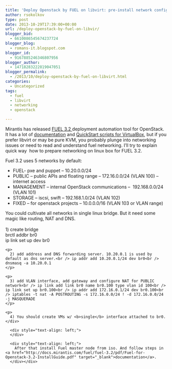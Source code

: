 ```yaml
---
title: 'Deploy Openstack by FUEL on libvirt: pre-install network configuration'
author: rsokolkov
type: post
date: 2013-10-29T17:39:00+00:00
url: /deploy-openstack-by-fuel-on-libvir/
blogger_bid:
  - 6610086545674237724
blogger_blog:
  - romans-it.blogspot.com
blogger_id:
  - 9167885246346807956
blogger_author:
  - 14718283222819047051
blogger_permalink:
  - /2013/10/deploy-openstack-by-fuel-on-libvirt.html
categories:
  - Uncategorized
tags:
  - fuel
  - libvirt
  - networking
  - openstack

---
```

<div dir="ltr" style="text-align: left;" trbidi="on">
  Mirantis has released <a href="http://software.mirantis.com/" target="_blank">FUEL 3.2 </a>deployment automation tool for OpenStack. It has a lot of <a href="http://docs.mirantis.com/fuel/fuel-3.2/" target="_blank">documentation</a> and <a href="http://software.mirantis.com/quick-start/" target="_blank">QuickStart scripts for VirtualBox</a>, but if you prefer libvirt or may be pure KVM, you probably plunge into networking issues or need to read and understand fuel networking. I&#8217;ll try to explain quick way&nbsp; how to prepare networking on linux box for FUEL 3.2.</p> 
  
  <p>
    Fuel 3.2 uses 5 networks by default:
  </p>
  
  <ul style="text-align: left;">
    <li>
      FUEL- pxe and puppet &#8211; 10.20.0.0/24
    </li>
    <li>
      PUBLIC &#8211; public APIs and floating range &#8211; 172.16.0.0/24 (VLAN 100) &#8211; internet access
    </li>
    <li>
      MANAGEMENT &#8211; internal OpenStack communications &#8211;&nbsp; 192.168.0.0/24 (VLAN 101)
    </li>
    <li>
      STORAGE &#8211; iscsi, swift &#8211; 192.168.1.0/24 (VLAN 102)
    </li>
    <li>
      FIXED &#8211; for openstack projects &#8211; 10.0.0.0/16 (VLAN 103 or VLAN range)
    </li>
  </ul>
  
  <div style="text-align: left;">
    You could cultivate all networks in single linux bridge. But it need some magic like routing, NAT and DNS.
  </div>
  
  <div style="text-align: left;">
  </div>
  
  <div style="text-align: left;">
  </div>
  
  <div style="text-align: left;">
  </div>
  
  <div style="text-align: left;">
    <br /> 1) create bridge<br /> brctl addbr br0<br /> ip link set up dev br0</p> 
    
    <p>
      2) add address and DNS forwarding server. 10.20.0.1 is used by default as dns server.<br /> ip addr add 10.20.0.1/24 dev br0<br /> dnsmasq -a 10.20.0.1
    </p>
    
    <p>
      3) add VLAN interface, add gateway and configure NAT for PUBLIC network<br /> ip link add link br0 name br0.100 type vlan id 100<br /> ip link set up br0.100<br /> ip addr add 172.16.0.1/24 dev br0.100<br /> iptables -t nat -A POSTROUTING -s 172.16.0.0/24 ! -d 172.16.0.0/24 -j MASQUERADE
    </p>
    
    <p>
      4) You should create VMs w/ <b>single</b> interface attached to br0.</div> 
      
      <div style="text-align: left;">
      </div>
      
      <div style="text-align: left;">
        After that install Fuel master node from iso. And follow steps in <a href="http://docs.mirantis.com/fuel/fuel-3.2/pdf/Fuel-for-Openstack-3.2-InstallGuide.pdf" target="_blank">documentation</a>.
      </div></div>